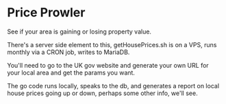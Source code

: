 # Price Prowler
See if your area is gaining or losing property value.

There's a server side element to this, getHousePrices.sh is on a VPS, runs 
monthly via a CRON job, writes to MariaDB.

You'll need to go to the UK gov website and generate your own URL for your local area and get the params you want.

The go code runs locally, speaks to the db, and generates a report on local 
house prices going up or down, perhaps some other info, we'll see.
